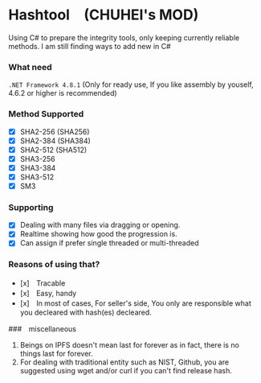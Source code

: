 # Hashtool　(CHUHEI's MOD)


Using C# to prepare the integrity tools, only keeping currently reliable methods. I am still finding ways to add new in C#

### What need

```.NET Framework 4.8.1``` (Only for ready use, If you like assembly by youself, 4.6.2 or higher is recommended)

### Method Supported

- [x] SHA2-256 (SHA256)
- [x] SHA2-384 (SHA384)
- [x] SHA2-512 (SHA512)
- [X] SHA3-256
- [X] SHA3-384
- [X] SHA3-512
- [x] SM3

### Supporting

- [x] Dealing with many files via dragging or opening.
- [x] Realtime showing how good the progression is.
- [x] Can assign if prefer single threaded or multi-threaded
### Reasons of using that?
- [x]　Tracable 
- [x]　Easy, handy
- [x]　In most of cases, For seller's side, You only are responsible what you decleared with hash(es) decleared.


###　miscellaneous
1. Beings on IPFS doesn't mean last for forever as in fact, there is no things last for forever.
2. For dealing with traditional entity such as NIST, Github, you are suggested using wget and/or curl if you can't find release hash.